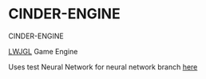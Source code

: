 # CINDER-ENGINE
CINDER-ENGINE

[LWJGL](https://github.com/LWJGL/lwjgl3) Game Engine

Uses test Neural Network for neural network branch [here](https://github.com/ritcat14/AI_test)
